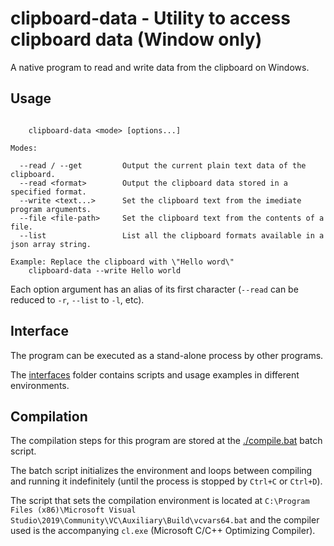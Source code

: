 # clipboard-data - Utility to access clipboard data (Window only)

A native program to read and write data from the clipboard on Windows.

## Usage

```shell

    clipboard-data <mode> [options...]
  
Modes:

  --read / --get         Output the current plain text data of the clipboard.
  --read <format>        Output the clipboard data stored in a specified format.
  --write <text...>      Set the clipboard text from the imediate program arguments.
  --file <file-path>     Set the clipboard text from the contents of a file.
  --list                 List all the clipboard formats available in a json array string.
  
Example: Replace the clipboard with \"Hello word\"
    clipboard-data --write Hello world
```

Each option argument has an alias of its first character (`--read` can be reduced to `-r`, `--list` to `-l`, etc).

## Interface

The program can be executed as a stand-alone process by other programs.

The [interfaces](./interfaces/) folder contains scripts and usage examples in different environments.

## Compilation

The compilation steps for this program are stored at the [./compile.bat](./compile.bat) batch script.

The batch script initializes the environment and loops between compiling and running it indefinitely (until the process is stopped by `Ctrl+C` or `Ctrl+D`).

The script that sets the compilation environment is located at `C:\Program Files (x86)\Microsoft Visual Studio\2019\Community\VC\Auxiliary\Build\vcvars64.bat` and the compiler used is the accompanying `cl.exe` (Microsoft C/C++ Optimizing Compiler).